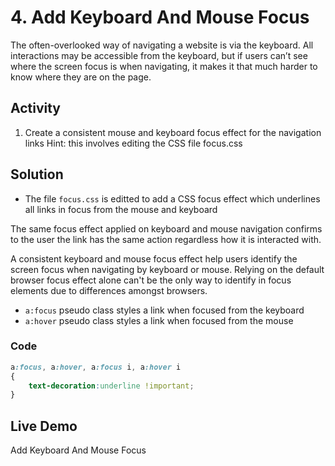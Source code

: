 # 4. Add Keyboard And Mouse Focus
The often-overlooked way of navigating a website is via the keyboard. All interactions may be accessible from the keyboard, but if users can’t see where the screen focus is when navigating, it makes it that much harder to know where they are on the page.

## Activity
1. Create a consistent mouse and keyboard focus effect for the navigation links
Hint: this involves editing the CSS file focus.css

## Solution
* The file `focus.css` is editted to add a CSS focus effect which underlines all links in focus from the mouse and keyboard

The same focus effect applied on keyboard and mouse navigation confirms to the user the link has the same action regardless how it is interacted with.

A consistent keyboard and mouse focus effect help users identify the screen focus when navigating by keyboard or mouse. Relying on the default browser focus effect alone can't be the only way to identify in focus elements due to differences amongst browsers.

* `a:focus` pseudo class styles a link when focused from the keyboard
* `a:hover` pseudo class styles a link when focused from the mouse

### Code
```css
a:focus, a:hover, a:focus i, a:hover i
{
	text-decoration:underline !important;
}
```

## Live Demo
Add Keyboard And Mouse Focus
